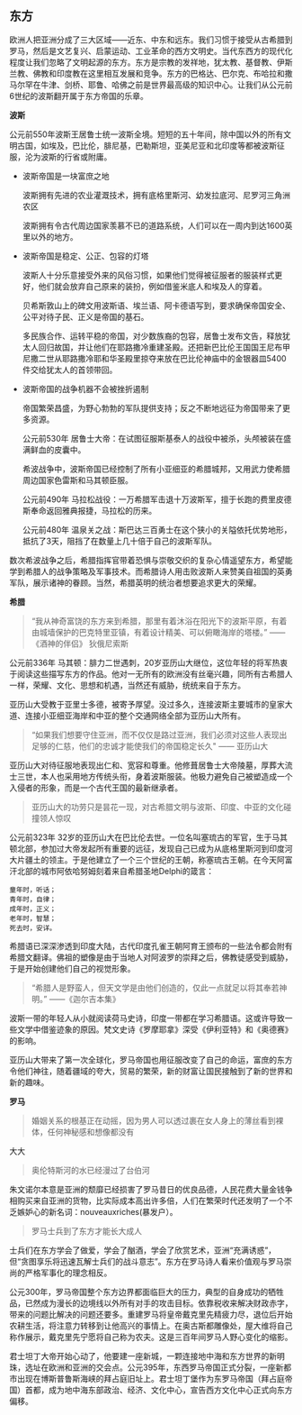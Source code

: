 ## 东方 ##

欧洲人把亚洲分成了三大区域——近东、中东和远东。我们习惯于接受从古希腊到罗马，然后是文艺复兴、启蒙运动、工业革命的西方文明史。当代东西方的现代化程度让我们忽略了文明起源的东方。东方是宗教的发祥地，犹太教、基督教、伊斯兰教、佛教和印度教在这里相互发展和竞争。东方的巴格达、巴尔克、布哈拉和撒马尔罕在牛津、剑桥、耶鲁、哈佛之前是世界最高级的知识中心。让我们从公元前6世纪的波斯翻开属于东方帝国的乐章。

**波斯**

公元前550年波斯王居鲁士统一波斯全境。短短的五十年间，除中国以外的所有文明古国，如埃及，巴比伦，腓尼基，巴勒斯坦，亚美尼亚和北印度等都被波斯征服，沦为波斯的行省或附庸。

- 波斯帝国是一块富庶之地

	波斯拥有先进的农业灌溉技术，拥有底格里斯河、幼发拉底河、尼罗河三角洲农区

	波斯拥有令古代周边国家羡慕不已的道路系统，人们可以在一周内到达1600英里以外的地方。

	
- 波斯帝国是稳定、公正、包容的灯塔

    波斯人十分乐意接受外来的风俗习惯，如果他们觉得被征服者的服装样式更好，他们就会放弃自己原来的装扮，例如借鉴米底人和埃及人的穿着。

    贝希斯敦山上的碑文用波斯语、埃兰语、阿卡德语写到，要求确保帝国安全、公平对待子民、正义是帝国的基石。

	多民族合作、运转平稳的帝国，对少数族裔的包容，居鲁士发布文告，释放犹太人回归故国，并让他们在耶路撒冷重建圣殿。还把新巴比伦王国国王尼布甲尼撒二世从耶路撒冷耶和华圣殿里掠夺来放在巴比伦神庙中的金银器皿5400件交给犹太人的首领带回。


- 波斯帝国的战争机器不会被挫折遏制

    帝国繁荣昌盛，为野心勃勃的军队提供支持；反之不断地远征为帝国带来了更多资源。

    公元前530年 居鲁士大帝：在试图征服斯基泰人的战役中被杀，头颅被装在盛满鲜血的皮囊中。

    希波战争中，波斯帝国已经控制了所有小亚细亚的希腊城邦，又用武力使希腊周边国家色雷斯和马其顿臣服。

	公元前490年 马拉松战役：一万希腊军击退十万波斯军，擅于长跑的费里皮德斯奉命返回雅典报捷，马拉松的历来。

	公元前480年 温泉关之战：斯巴达三百勇士在这个狭小的关隘依托优势地形，抵抗了3天，阻挡了在数量上几十倍于自己的波斯军队。

数次希波战争之后，希腊指挥官带着恐惧与崇敬交织的复杂心情遥望东方，希望能学到希腊人的战争策略及军事技术。而希腊诗人用击败波斯人来赞美自祖国的英勇军队，展示诸神的眷顾。当然，希腊英明的统治者想要追求更大的荣耀。

**希腊**

> “我从神奇富饶的东方来到希腊，那里有着沐浴在阳光下的波斯平原，有着由城墙保护的巴克特里亚镇，有着设计精美、可以俯瞰海岸的塔楼。”  ——《酒神的伴侣》 狄俄尼索斯

公元前336年 马其顿：腓力二世遇刺，20岁亚历山大继位，这位年轻的将军热衷于阅读这些描写东方的作品。他对一无所有的欧洲没有丝毫兴趣，同所有古希腊人一样，荣耀、文化、思想和机遇，当然还有威胁，统统来自于东方。

亚历山大受教于亚里士多德，被寄予厚望。没过多久，连接波斯主要城市的皇家大道、连接小亚细亚海岸和中亚的整个交通网络全部为亚历山大所有。

> “如果我们想要守住亚洲，而不仅仅是路过亚洲，我们必须对这些人表现出足够的仁慈，他们的忠诚才能使我们的帝国稳定长久" —— 亚历山大

亚历山大对待征服地表现出仁和、宽容和尊重。他修葺居鲁士大帝陵墓，厚葬大流士三世，本人也采用地方传统头衔，身着波斯服装。他极力避免自己被塑造成一个入侵者的形象，而是一个古代王国的最新继承者。

> 亚历山大的功劳只是昙花一现，对古希腊文明与波斯、印度、中亚的文化碰撞领人惊叹

公元前323年 32岁的亚历山大在巴比伦去世。一位名叫塞琉古的军官，生于马其顿北部，参加过大帝发起所有重要的远征，发现自己已成为从底格里斯河到印度河大片疆土的领主。于是他建立了一个三个世纪的王朝，称塞琉古王朝。在今天阿富汗北部的城市阿依哈努姆刻着来自希腊圣地Delphi的箴言：

```
童年时，听话；
青年时，自律；
成年时，正义；
老年时，智慧；
死去时，安详。
```

希腊语已深深渗透到印度大陆，古代印度孔雀王朝阿育王颁布的一些法令都会附有希腊文翻译。佛祖的塑像是由于当地人对阿波罗的崇拜之后，佛教徒感受到威胁，于是开始创建他们自己的视觉形象。

> “希腊人是野蛮人，但天文学是由他们创造的，仅此一点就足以将其奉若神明。” ——《迦尔吉本集》

波斯一带的年轻人从小就阅读荷马史诗，印度一带都在学习希腊语。这或许导致一些文学中借鉴迹象的原因。梵文史诗《罗摩耶拿》深受《伊利亚特》和《奥德赛》的影响。

亚历山大带来了第一次全球化，罗马帝国也用征服改变了自己的命运，富庶的东方令他们神往，随着疆域的夸大，贸易的繁荣，新的财富让国民接触到了新的世界和新的趣味。

**罗马**

> 婚姻关系的根基正在动摇，因为男人可以透过裹在女人身上的薄丝看到裸体，任何神秘感和想像都没有

大大

> 奥伦特斯河的水已经漫过了台伯河

朱文诺尔本意是亚洲的颓靡已经损害了罗马昔日的优良品德，人民花费大量金钱争相购买来自亚洲的货物，比实际成本高出许多倍，人们在繁荣时代还发明了一个不乏嫉妒心的新名词：nouveauxriches(暴发户）。

> 罗马士兵到了东方才能长大成人

士兵们在东方学会了做爱，学会了酗酒，学会了欣赏艺术，亚洲“充满诱惑”，但“贪图享乐将迅速瓦解士兵们的战斗意志”。东方在罗马诗人看来价值观与罗马崇尚的严格军事化的理念相反。

公元300年，罗马帝国整个东方边界都面临巨大的压力，典型的自身成功的牺牲品，已然成为漫长的边境线以外所有对手的攻击目标。依靠税收来解决财政赤字，带来的问题比解决的问题还要多。重建罗马将皇帝戴克里先精疲力尽，退位后开始农耕生活，将注意力转移到让他高兴的事情上。在奥古斯都雕像处，屋大维将自己称作展示，戴克里先宁愿将自己称为农夫。这是三百年间罗马人野心变化的缩影。

君士坦丁大帝开始心动了，他要建一座新城，一颗连接地中海和东方世界的新明珠，选址在欧洲和亚洲的交会点。公元395年，东西罗马帝国正式分裂，一座新都市出现在博斯普鲁斯海峡的拜占庭旧址上。君士坦丁堡作为东罗马帝国（拜占庭帝国）首都，成为地中海东部政治、经济、文化中心，宣告西方文化中心正式向东方偏移。


